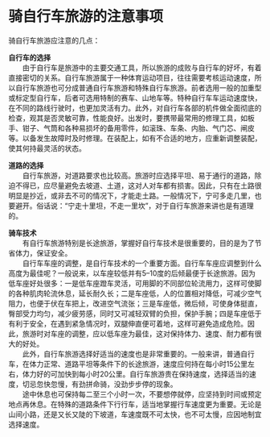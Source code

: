 # 骑自行车旅游的注意事项  

骑自行车旅游应注意的几点：  

**自行车的选择**  
&emsp;&emsp;由于自行车是旅游中的主要交通工具，所以旅游的成败与自行车的好坏，有着直接密切的关系。自行车旅游属于一种体育运动项目，往往需要考核运动速度，所以自行车旅游也可分成普通自行车旅游和特殊自行车旅游。前者选用一般的加重型或标定型自行车，后者可选用特制的赛车、山地车等。特种自行车车运动速度快，在不同的路线行驶时，也更加灵活有力。此外，对自行车各部的机件做全面彻底的检查，观其是否灵敏可靠，性能良好。出发时，要携带最常用的修理工具，如板手、钳子、气筒和各种易损坏的备用零件，如滚珠、车条、内胎、气门芯、闸皮等。以备发生故障时及时修理。在装配上，如有不合适的地方，应重新调整装配，使其何持最灵活的状态。  

**道路的选择**  
&emsp;&emsp;自行车旅游，对道路要求也比较高。旅游时应选择平坦、易于通行的道路，除迫不得已，应尽量避免去坡道、土道，这对人对车都有损害。因此，只有在土路很明显是抄近，或非去不可的情况下，才能走土路。一般情况下，宁可多走几里，也要避开。俗话说：“宁走十里坦，不走一里坎”，对于自行车旅游来讲也是有道理的。  

**骑车技术**  
&emsp;&emsp;有自行车旅游特别是长途旅游，掌握好自行车技术是很重要的，目的是为了节省体力，保证安全。  
&emsp;&emsp;自行车车座的调整，是自行车技术的一个重要方面。自行车车座应调整到什么高度为最佳呢？一般说来，以车座较低并有5–10度的后倾最便于长途旅游。因为低车座好处很多：一是低车座蹬车灵活，可用脚的不同部位轮流用力，这样可使脚的各种肌肉轮流休息，延长耐久长；二是车座低，人的位置相对降低，可减少空气阻力，也便于伏在车把上，改进空气流张；三是车座低，微后倾，可使身体挺直，臀部受力均匀，减少疲劳感，同时又可减轻双臂的负担，保护手腕；四是车座低于有利于安全，在遇到紧急情况时，双腿伸直便可着地，这样可避免造成危险。因此，旅游时对车座的调整，应以低车座为最佳，这对保持体力、速度、耐力都有很大的好处。  
&emsp;&emsp;此外，自行车旅游选择好适当的速度也是非常重要的。一般来讲，普通自行车，在体力正常、道路平坦等条件下的长途旅游，速度应何持在每小时15公里左右，体力好的可加快到每小时20公里。自行车旅游贵在保持速度，选择适当的速度，切忌忽快忽慢，有劲拼命骑，没劲步步停的现象。  
&emsp;&emsp;途中休息也可保持每二至三个小时一次，不要想停就停，应坚持到时间或预定地点再休息。在特殊的道路条件下行行车，适当地掌握行车速度更为重要。无论是山间小路，还是又长又陡的下坡道，车速度既不可太快，也不可太慢，应因地制宜选择速度。  
<!-- Last processed: 2025-07-22 03:44:31 -->
